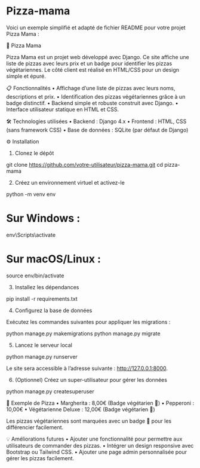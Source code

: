 # Pizza-mama

Voici un exemple simplifié et adapté de fichier README pour votre projet Pizza Mama :

🍕 Pizza Mama

Pizza Mama est un projet web développé avec Django. Ce site affiche une liste de pizzas avec leurs prix et un badge pour identifier les pizzas végétariennes. Le côté client est réalisé en HTML/CSS pour un design simple et épuré.

📋 Fonctionnalités
	•	Affichage d’une liste de pizzas avec leurs noms, descriptions et prix.
	•	Identification des pizzas végétariennes grâce à un badge distinctif.
	•	Backend simple et robuste construit avec Django.
	•	Interface utilisateur statique en HTML et CSS.

🛠️ Technologies utilisées
	•	Backend : Django 4.x
	•	Frontend : HTML, CSS (sans framework CSS)
	•	Base de données : SQLite (par défaut de Django)

⚙️ Installation

1. Clonez le dépôt

git clone https://github.com/votre-utilisateur/pizza-mama.git
cd pizza-mama

2. Créez un environnement virtuel et activez-le

python -m venv env
# Sur Windows :
env\Scripts\activate
# Sur macOS/Linux :
source env/bin/activate

3. Installez les dépendances

pip install -r requirements.txt

4. Configurez la base de données

Exécutez les commandes suivantes pour appliquer les migrations :

python manage.py makemigrations
python manage.py migrate

5. Lancez le serveur local

python manage.py runserver

Le site sera accessible à l’adresse suivante : http://127.0.0.1:8000.

6. (Optionnel) Créez un super-utilisateur pour gérer les données

python manage.py createsuperuser


🌱 Exemple de Pizza
	•	Margherita : 8,00€ (Badge végétarien 🥦)
	•	Pepperoni : 10,00€
	•	Végétarienne Deluxe : 12,00€ (Badge végétarien 🥦)

Les pizzas végétariennes sont marquées avec un badge 🥦 pour les différencier facilement.

💡 Améliorations futures
	•	Ajouter une fonctionnalité pour permettre aux utilisateurs de commander des pizzas.
	•	Intégrer un design responsive avec Bootstrap ou Tailwind CSS.
	•	Ajouter une page admin personnalisée pour gérer les pizzas facilement.

